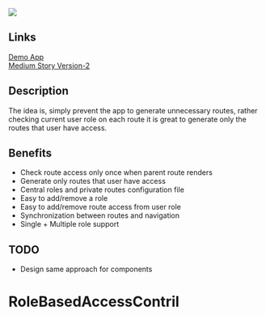 ![](https://cdn-images-1.medium.com/max/1600/1*QlkpHjL9Cn-kiQXap1sweA.jpeg)

## Links
[Demo App](https://yrbac.netlify.app/) 
<br />
[Medium Story Version-2](https://medium.com/@umairkz52/role-based-authorization-role-based-access-control-v-2-in-react-js-cb958e338f4b)


## Description
The idea is, simply prevent the app to generate unnecessary routes, rather checking current user role on each route it is great to generate only the routes that user have access.

## Benefits
- Check route access only once when parent route renders
- Generate only routes that user have access
- Central roles and private routes configuration file
- Easy to add/remove a role
- Easy to add/remove route access from user role
- Synchronization between  routes and navigation
- Single + Multiple role support

## TODO
- Design same approach for components 
# RoleBasedAccessContril
